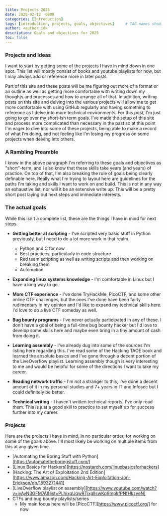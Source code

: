 ```yaml
---
title: Projects 2025
date: 2025-02-12 -0800
categories: [Introduction]
tags: [introduction, projects, goals, objectives]     # TAG names should always be lowercase
author: <author_id>
description: Goals and objectives for 2025
toc: false
---
```



<h3>Projects and Ideas</h3>
I want to start by getting some of the projects I have in mind down in one spot. This list will mostly consist of books and youtube playlists for now, but I may always add or reference more in later posts.

Part of this site and these posts will be me figuring out more of a format or an outline as well as getting more comfortable with writing down my thoughts and processes and how to arrange all of that. In addition, writing posts on this site and delving into the various projects will allow me to get more comfortable with using GitHub regularly and having something to reference as I delve into more technical environments. For this post, I'm just going to go over my short-ish term goals. I've made the setup of this site and process more complicated than necessary in the past so at this point I'm eager to dive into some of these projects, being able to make a record of what I'm doing, and not feeling like I'm losing my progress on some projects when delving into others.

<h3>A Rambling Preamble</h3>
I know in the above paragraph I'm referring to these goals and objectives as "short"-term, and I also know that these skills take years (and years) of practice. On top of that, I'm also breaking the rule of goals being clearly definable here. Really what I'm trying to layout here are guidelines for the paths I'm taking and skills I want to work on and build. This is not in any way an exhaustive list, nor will it be an extensive write up. This will be a pretty short post laying out next steps and immediate interests.


<h3>The actual goals</h3>
While this isn't a complete list, these are the things I have in mind for next steps.

- **Getting better at scripting** - I've scripted very basic stuff in Python previously, but I need to do a lot more work in that realm.
	- Python and C for now
	- Best practices, particularly in code structure
	- Red team scripting as well as writing scripts and then working on breaking them
	- Automation

- **Expanding linux systems knowledge** - I'm comfortable in Linux but I have a long way to go.

- **More CTF experience** - I've done TryHackMe, PicoCTF, and some other online CTF challenges, but the ones I've done have been fairly rudimentary in my opinion and I'd like to expand my technical skills here. I'd love to do a live CTF someday as well.

- **Bug bounty programs** - I've never actually participated in any of these. I don't have a goal of being a full-time bug bounty hacker but I'd love to develop some skills here and maybe even bring in a tiny amount of cash from doing it.

- **Learning assembly** - I've already dug into some of the sources I'm listing here regarding this. I've read some of the Hacking TAOE book and learned the absolute basics and I've gone through a decent portion of the LiveOverflow playlist. Learning assembly though is very interesting to me and would be helpful for some of the directions I want to take my career.

- **Reading network traffic** - I'm not a stranger to this, I've done a decent amount of it in my personal studies and 7+ years in IT and Infosec but I could definitely be better.

- **Technical writing** - I haven't written technical reports, I've only read them. This is just a good skill to practice to set myself up for success further into my career.

<h3>Projects</h3>
Here are the projects I have in mind, in no particular order, for working on some of the goals above. I'll most likely be working on multiple items from this at any given time.

- [Automating the Boring Stuff with Python][https://automatetheboringstuff.com/]
- [Linux Basics for Hackers][https://nostarch.com/linuxbasicsforhackers]
- [Hacking: The Art of Exploitation 2nd Edition][https://www.amazon.com/Hacking-Art-Exploitation-Jon-Erickson/dp/1593271441]
- [LiveOverflow playlist on assembly][https://www.youtube.com/watch?v=iyAyN3GFM7A&list=PLhixgUqwRTjxglIswKp9mpkfPNfHkzyeN]
- CTFs and bug bounty playlists/series
	- My main focus here will be [PicoCTF][https://www.picoctf.org/] for now
